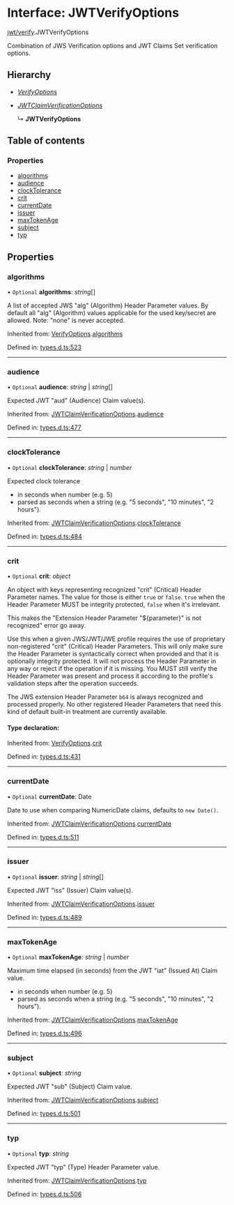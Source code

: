 # Interface: JWTVerifyOptions

[jwt/verify](../modules/jwt_verify.md).JWTVerifyOptions

Combination of JWS Verification options and JWT Claims Set verification options.

## Hierarchy

* [*VerifyOptions*](types.verifyoptions.md)

* [*JWTClaimVerificationOptions*](types.jwtclaimverificationoptions.md)

  ↳ **JWTVerifyOptions**

## Table of contents

### Properties

- [algorithms](jwt_verify.jwtverifyoptions.md#algorithms)
- [audience](jwt_verify.jwtverifyoptions.md#audience)
- [clockTolerance](jwt_verify.jwtverifyoptions.md#clocktolerance)
- [crit](jwt_verify.jwtverifyoptions.md#crit)
- [currentDate](jwt_verify.jwtverifyoptions.md#currentdate)
- [issuer](jwt_verify.jwtverifyoptions.md#issuer)
- [maxTokenAge](jwt_verify.jwtverifyoptions.md#maxtokenage)
- [subject](jwt_verify.jwtverifyoptions.md#subject)
- [typ](jwt_verify.jwtverifyoptions.md#typ)

## Properties

### algorithms

• `Optional` **algorithms**: *string*[]

A list of accepted JWS "alg" (Algorithm) Header Parameter values.
By default all "alg" (Algorithm) values applicable for the used
key/secret are allowed. Note: "none" is never accepted.

Inherited from: [VerifyOptions](types.verifyoptions.md).[algorithms](types.verifyoptions.md#algorithms)

Defined in: [types.d.ts:523](https://github.com/panva/jose/blob/v3.11.4/src/types.d.ts#L523)

___

### audience

• `Optional` **audience**: *string* \| *string*[]

Expected JWT "aud" (Audience) Claim value(s).

Inherited from: [JWTClaimVerificationOptions](types.jwtclaimverificationoptions.md).[audience](types.jwtclaimverificationoptions.md#audience)

Defined in: [types.d.ts:477](https://github.com/panva/jose/blob/v3.11.4/src/types.d.ts#L477)

___

### clockTolerance

• `Optional` **clockTolerance**: *string* \| *number*

Expected clock tolerance
- in seconds when number (e.g. 5)
- parsed as seconds when a string (e.g. "5 seconds", "10 minutes", "2 hours").

Inherited from: [JWTClaimVerificationOptions](types.jwtclaimverificationoptions.md).[clockTolerance](types.jwtclaimverificationoptions.md#clocktolerance)

Defined in: [types.d.ts:484](https://github.com/panva/jose/blob/v3.11.4/src/types.d.ts#L484)

___

### crit

• `Optional` **crit**: *object*

An object with keys representing recognized "crit" (Critical) Header Parameter
names. The value for those is either `true` or `false`. `true` when the
Header Parameter MUST be integrity protected, `false` when it's irrelevant.

This makes the "Extension Header Parameter "${parameter}" is not recognized"
error go away.

Use this when a given JWS/JWT/JWE profile requires the use of proprietary
non-registered "crit" (Critical) Header Parameters. This will only make sure
the Header Parameter is syntactically correct when provided and that it is
optionally integrity protected. It will not process the Header Parameter in
any way or reject if the operation if it is missing. You MUST still
verify the Header Parameter was present and process it according to the
profile's validation steps after the operation succeeds.

The JWS extension Header Parameter `b64` is always recognized and processed
properly. No other registered Header Parameters that need this kind of
default built-in treatment are currently available.

#### Type declaration:

Inherited from: [VerifyOptions](types.verifyoptions.md).[crit](types.verifyoptions.md#crit)

Defined in: [types.d.ts:431](https://github.com/panva/jose/blob/v3.11.4/src/types.d.ts#L431)

___

### currentDate

• `Optional` **currentDate**: Date

Date to use when comparing NumericDate claims, defaults to `new Date()`.

Inherited from: [JWTClaimVerificationOptions](types.jwtclaimverificationoptions.md).[currentDate](types.jwtclaimverificationoptions.md#currentdate)

Defined in: [types.d.ts:511](https://github.com/panva/jose/blob/v3.11.4/src/types.d.ts#L511)

___

### issuer

• `Optional` **issuer**: *string* \| *string*[]

Expected JWT "iss" (Issuer) Claim value(s).

Inherited from: [JWTClaimVerificationOptions](types.jwtclaimverificationoptions.md).[issuer](types.jwtclaimverificationoptions.md#issuer)

Defined in: [types.d.ts:489](https://github.com/panva/jose/blob/v3.11.4/src/types.d.ts#L489)

___

### maxTokenAge

• `Optional` **maxTokenAge**: *string* \| *number*

Maximum time elapsed (in seconds) from the JWT "iat" (Issued At) Claim value.
- in seconds when number (e.g. 5)
- parsed as seconds when a string (e.g. "5 seconds", "10 minutes", "2 hours").

Inherited from: [JWTClaimVerificationOptions](types.jwtclaimverificationoptions.md).[maxTokenAge](types.jwtclaimverificationoptions.md#maxtokenage)

Defined in: [types.d.ts:496](https://github.com/panva/jose/blob/v3.11.4/src/types.d.ts#L496)

___

### subject

• `Optional` **subject**: *string*

Expected JWT "sub" (Subject) Claim value.

Inherited from: [JWTClaimVerificationOptions](types.jwtclaimverificationoptions.md).[subject](types.jwtclaimverificationoptions.md#subject)

Defined in: [types.d.ts:501](https://github.com/panva/jose/blob/v3.11.4/src/types.d.ts#L501)

___

### typ

• `Optional` **typ**: *string*

Expected JWT "typ" (Type) Header Parameter value.

Inherited from: [JWTClaimVerificationOptions](types.jwtclaimverificationoptions.md).[typ](types.jwtclaimverificationoptions.md#typ)

Defined in: [types.d.ts:506](https://github.com/panva/jose/blob/v3.11.4/src/types.d.ts#L506)
